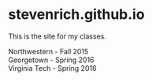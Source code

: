 # stevenrich.github.io

This is the site for my classes.

Northwestern - Fall 2015<br>
Georgetown - Spring 2016<br> 
Virginia Tech - Spring 2016
